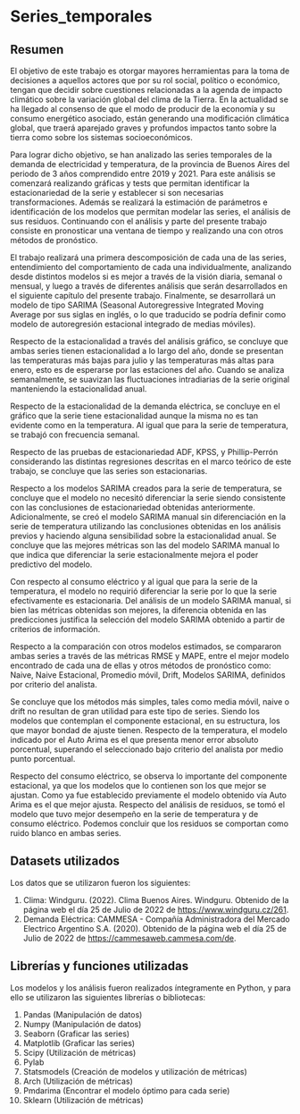 # Series_temporales
## Resumen
El objetivo de este trabajo es otorgar mayores herramientas para la toma de decisiones a aquellos actores que por su rol social, político o económico, tengan que decidir sobre cuestiones relacionadas a la agenda de impacto climático sobre la variación global del clima de la Tierra. En la actualidad se ha llegado al consenso de que el modo de producir de la
economía y su consumo energético asociado, están generando una modificación climática global, que traerá aparejado graves y profundos impactos tanto sobre la tierra como sobre los sistemas socioeconómicos. <br>

Para lograr dicho objetivo, se han analizado las series temporales de la demanda de electricidad y temperatura, de la provincia de Buenos Aires del periodo de 3 años comprendido entre 2019 y 2021. Para este análisis se comenzará realizando gráficas y tests que permitan identificar la estacionariedad de la serie y establecer si son necesarias transformaciones. Además se realizará la estimación de parámetros e identificación de los modelos que permitan modelar las series, el análisis de sus residuos. Continuando con el análisis y parte del presente trabajo consiste en pronosticar una ventana de tiempo y realizando una con otros métodos de pronóstico. <br>

El trabajo realizará una primera descomposición de cada una de las series, entendimiento del comportamiento de cada una individualmente, analizando desde distintos modelos si es mejor a través de la visión diaria, semanal o mensual, y luego a través de diferentes análisis que serán desarrollados en el siguiente capítulo del presente trabajo. Finalmente, se
desarrollará un modelo de tipo SARIMA (Seasonal Autoregressive Integrated Moving Average por sus siglas en inglés, o lo que traducido se podría definir como modelo de autoregresión estacional integrado de medias móviles). <br>

Respecto de la estacionalidad a través del análisis gráfico, se concluye que ambas series tienen estacionalidad a lo largo del año, donde se presentan las temperaturas más bajas para julio y las temperaturas más altas para enero, esto es de esperarse por las estaciones del año. Cuando se analiza semanalmente, se suavizan las fluctuaciones intradiarias de la
serie original manteniendo la estacionalidad anual. <br>

Respecto de la estacionalidad de la demanda eléctrica, se concluye en el gráfico que la serie tiene estacionalidad aunque la misma no es tan evidente como en la temperatura. Al igual que para la serie de temperatura, se trabajó con frecuencia semanal. <br>

Respecto de las pruebas de estacionariedad ADF, KPSS, y Phillip-Perrón considerando las distintas regresiones descritas en el marco teórico de este trabajo, se concluye que las series son estacionarias. <br>

Respecto a los modelos SARIMA creados para la serie de temperatura, se concluye que el modelo no necesitó diferenciar la serie siendo consistente con las conclusiones de estacionariedad obtenidas anteriormente. Adicionalmente, se creó el modelo SARIMA manual sin diferenciación en la serie de temperatura utilizando las conclusiones obtenidas en los análisis previos y haciendo alguna sensibilidad sobre la estacionalidad anual. Se concluye que las mejores métricas son las del modelo SARIMA manual lo que indica que diferenciar la serie estacionalmente mejora el poder predictivo del modelo. <br>

Con respecto al consumo eléctrico y al igual que para la serie de la temperatura, el modelo no requirió diferenciar la serie por lo que la serie efectivamente es estacionaria. Del análisis de un modelo SARIMA manual, si bien las métricas obtenidas son mejores, la diferencia obtenida en las predicciones justifica la selección del modelo SARIMA obtenido a partir de criterios de información. <br>

Respecto a la comparación con otros modelos estimados, se compararon ambas series a través de las métricas RMSE y MAPE, entre el mejor modelo encontrado de cada una de ellas y otros métodos de pronóstico como: Naive, Naive Estacional, Promedio móvil, Drift, Modelos SARIMA, definidos por criterio del analista.<br>

Se concluye que los métodos más simples, tales como media móvil, naive o drift no resultan de gran utilidad para este tipo de series. Siendo los modelos que contemplan el componente estacional, en su estructura, los que mayor bondad de ajuste tienen. Respecto de la temperatura, el modelo indicado por el Auto Arima es el que presenta menor error absoluto porcentual, superando el seleccionado bajo criterio del analista por medio punto porcentual. <br>

Respecto del consumo eléctrico, se observa lo importante del componente estacional, ya que los modelos que lo contienen son los que mejor se ajustan. Como ya fue establecido previamente el modelo obtenido vía Auto Arima es el que mejor ajusta.
Respecto del análisis de residuos, se tomó el modelo que tuvo mejor desempeño en la serie de temperatura y de consumo eléctrico. Podemos concluir que los residuos se comportan como ruido blanco en ambas series.

## Datasets utilizados
Los datos que se utilizaron fueron los siguientes:
1. Clima: Windguru. (2022). Clima Buenos Aires. Windguru. Obtenido de la página web el día 25 de Julio de 2022 de https://www.windguru.cz/261. 
2. Demanda Eléctrica: CAMMESA - Compañía Administradora del Mercado Electrico Argentino S.A. (2020). Obtenido de la página web el día 25 de Julio de 2022 de https://cammesaweb.cammesa.com/de.

## Librerías y funciones utilizadas
Los modelos y los análisis fueron realizados íntegramente en Python, y para ello se
utilizaron las siguientes librerías o bibliotecas:
1. Pandas (Manipulación de datos)
2. Numpy (Manipulación de datos)
3. Seaborn (Graficar las series)
4. Matplotlib (Graficar las series)
5. Scipy (Utilización de métricas)
6. Pylab
7. Statsmodels (Creación de modelos y utilización de métricas)
8. Arch (Utilización de métricas)
9. Pmdarima (Encontrar el modelo óptimo para cada serie)
10. Sklearn (Utilización de métricas)
